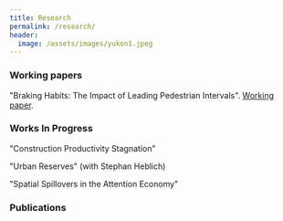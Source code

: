 ```yaml
---
title: Research
permalink: /research/
header:
  image: /assets/images/yukon1.jpeg
---
```



### Working papers

"Braking Habits: The Impact of Leading Pedestrian Intervals". [Working paper](https://papers.ssrn.com/sol3/papers.cfm?abstract_id=4926820).

### Works In Progress

"Construction Productivity Stagnation"

"Urban Reserves" (with Stephan Heblich)

"Spatial Spillovers in the Attention Economy"

### Publications
